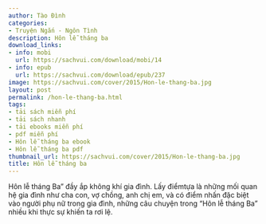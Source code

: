 ```yaml
---
author: Tào Đình
categories:
- Truyện Ngắn - Ngôn Tình
description: Hôn lễ tháng ba
download_links:
- info: mobi
  url: https://sachvui.com/download/mobi/14
- info: epub
  url: https://sachvui.com/download/epub/237
image: https://sachvui.com/cover/2015/Hon-le-thang-ba.jpg
layout: post
permalink: /hon-le-thang-ba.html
tags:
- tải sách miễn phí
- tải sách nhanh
- tải ebooks miễn phí
- pdf miễn phí
- Hôn lễ tháng ba ebook
- Hôn lễ tháng ba pdf
thumbnail_url: https://sachvui.com/cover/2015/Hon-le-thang-ba.jpg
title: Hôn lễ tháng ba
---
```


 <div class="item-desc text-justify"> Hôn lễ tháng Ba” đầy ắp không khí gia đình. Lấy điểmtựa là những mối quan hệ gia đình như cha con, vợ chồng, anh chị em, và có điểm nhấn đặc biệt vào người phụ nữ trong gia đình, những câu chuyện trong “Hôn lễ tháng Ba” nhiều khi thực sự khiến ta rơi lệ. </div>